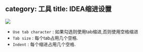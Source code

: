 category: 工具
title: IDEA缩进设置
---

![](https://github.com/wanggnim/blog-website/blob/images/other/idea_indent.jpg)
* `Use tab character` : 如果勾选则使用tab缩进,否则使用空格缩进
* `Tab size` : 每个tab占用几个空格. 
* `Indent` : 每个缩进占用几个空格. 
